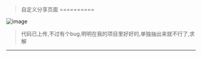 
>自定义分享页面
==========

![image](https://github.com/Josin22/JSShareView/blob/master/Gif/gig1.gif)   

>代码已上传,不过有个bug,明明在我的项目里好好的,单独抽出来就不行了,求解
-------
